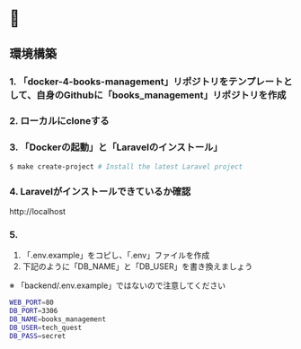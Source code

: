 # 🐳

## 環境構築

### 1. 「docker-4-books-management」リポジトリをテンプレートとして、自身のGithubに「books_management」リポジトリを作成

### 2. ローカルにcloneする

### 3. 「Dockerの起動」と「Laravelのインストール」

```bash
$ make create-project # Install the latest Laravel project
```

### 4. Laravelがインストールできているか確認

http://localhost

### 5. 

1. 「.env.example」をコピし、「.env」ファイルを作成
2. 下記のように「DB_NAME」と「DB_USER」を書き換えましょう

※ 「backend/.env.example」ではないので注意してください

```bash
WEB_PORT=80
DB_PORT=3306
DB_NAME=books_management
DB_USER=tech_quest
DB_PASS=secret
```

